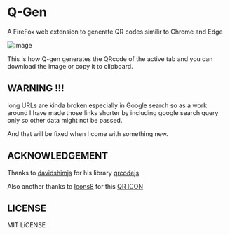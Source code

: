 # Q-Gen
A FireFox web extension to generate QR codes similir to Chrome and Edge 

![image](https://github.com/user-attachments/assets/3ff2b1ff-91b1-4224-a7ca-334d4af9925d)

This is how Q-gen generates the QRcode of the active tab and you can download the image or copy it to clipboard.

## WARNING !!!

long URLs are kinda broken especially in Google search so as a work around I have made those links shorter by including google search query only so other data might not be passed.

And that will be fixed when I come with something new.

## ACKNOWLEDGEMENT 

Thanks to [davidshimjs](https://github.com/davidshimjs) for his library [qrcodejs](https://github.com/davidshimjs/qrcodejs)

Also another thanks to [Icons8](https://icons8.com) for this [QR ICON](https://icons8.com/icon/dYdn4BdPqxFx/qr-code)

## LICENSE

MIT LiCENSE
